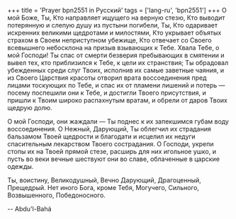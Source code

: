 +++
title = 'Prayer bpn2551 in Русский'
tags = ['lang-ru', 'bpn2551']
+++
О мой Боже, Ты, Кто направляет ищущего на верную стезю, Кто выводит потерянную и слепую душу из пустыни погибели, Ты, Кто одаривает искренних великими щедротами и милостями, Кто укрывает объятых страхом в Своем неприступном убежище, Кто отвечает со Своего всевышнего небосклона на призыв взывающих к Тебе. Хвала Тебе, о мой Господи! Ты спас от смерти безверия пребывающих в смятении и вывел тех, кто приблизился к Тебе, к цели их странствия; Ты обрадовал убежденных среди слуг Твоих, исполнив их самые заветные чаяния, и из Своего Царствия красоты отворил врата воссоединения пред лицами тоскующих по Тебе, и спас их от пламени лишений и потерь — посему поспешили они к Тебе, и достигли Твоего присутствия, и пришли к Твоим широко распахнутым вратам, и обрели от даров Твоих щедрую долю.

О мой Господи, они жаждали — Ты поднес к их запекшимся губам воду воссоединения. О Нежный, Дарующий, Ты облегчил их страдания бальзамом Твоей щедрости и благодати и исцелил их недуги спасительным лекарством Твоего сострадания. О Господи, укрепи стопы их на Твоей прямой стезе, расширь для них игольное ушко, и пусть во веки вечные шествуют они во славе, облаченные в царские одежды.

Ты, воистину, Великодушный, Вечно Дарующий, Драгоценный, Прещедрый. Нет иного Бога, кроме Тебя, Могучего, Сильного, Возвышенного, Победоносного.

-- Abdu'l-Bahá

